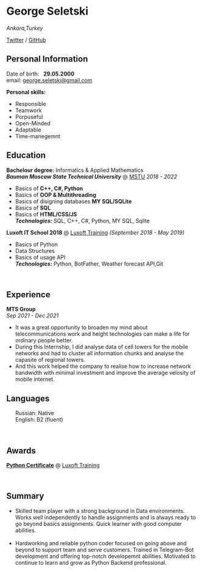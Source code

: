 # George Seletski

_Ankara,Turkey_

[Twitter](https://twitter.com/seletskygeo) /  [GitHub](https://github.com/George-Seletski)

## Personal Information

Date of birth:&ensp;  **29.05.2000** <br/>
email: george.seletski@gmail.com 

**Personal skills:**
<ul>
<li>Responsible</li>
<li>Teamwork</li>
<li>Porpuseful</li>
<li>Open-Minded</li>
<li>Adaptable</li>
<li>Time-manegemnt</li>

</ul>

## Education

**Bachelour degree:** Informatics & Applied Mathematics <br>
***Bauman Moscow State Technical University*** @ [MSTU](https://bmstu.ru/)
_2018 - 2022_

- Basics of **C++, C#, Python**
- Basics of **OOP & Multithreading**
- Basics of disigning databases  **MY SQL/SQLite**
- Basics of **SQL** <br/>
- Basics of **HTML/CSS/JS** <br/>
  _**Technologies:**_ SQL, C++, C#, Python, MY SQL, Sqlite

**Luxoft IT School 2018**  @ [Luxoft Training](https://www.luxoft-training.ru/)
_(September 2018 - May 2019)_

- Basics of Python
- Data Structures
- Basics of usage API <br/>
 _**Technologies:**_ Python, BotFather, Weather forecast API,Git

</br>

## Experience

**MTS Group** <br>_Sep 2021 - Dec 2021_ <br>
<ul>
<li>It was a great opportunity to broaden my mind about telecommunications work
and height technologies can make a life for ordinary people better.</li>
<li> During this
Internship, I did analyse data of cell towers for the mobile networks and had to
cluster all information chunks and analyse the capasite of regional towers. </li>
<li>And this
work helped the company to realise how to increase network bandwidth
with minimal investment and improve the average velosity of mobile internet.</li>
</ul>

## Languages

<ul>
Russian: Native<br/>
English: B2 (fluent)
</ul><br/>

## Awards

[**Python Certificate**](https://drive.google.com/file/d/1onz5xqMBRoI46vv0mfwfdt9j9XlB1hrM/view?usp=sharing) @ [Luxoft Training](https://www.luxoft-training.ru/)

<br>

## Summary
<ul>
<li>Skilled team player with a strong background in Data environments. Works well independently to handle assignments and is always ready to go beyond basics assignments. Quick learner with good computer abilities.</li> <br>
<li>Hardworking and reliable python coder focused on going above and beyond to support team and serve customers. Trained in Telegram-Bot development and offering top-notch developemnt abilities. Motivated to continue to learn and grow as Python Backend professional.</li>
</ul>
